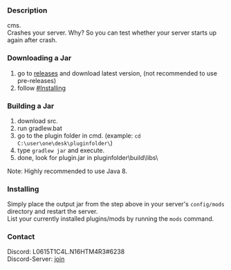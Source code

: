 ### Description
cms.  
Crashes your server. Why? So you can test whether your server starts up again after crash.
### Downloading a Jar
1) go to [releases](https://github.com/L0615T1C5-216AC-9437/cms-cn/releases) and download latest version, (not recommended to use pre-releases)
2) follow [#Installing](https://github.com/L0615T1C5-216AC-9437/cms-cn/blob/master/README.md#installing)

### Building a Jar

1) download src.
2) run gradlew.bat
3) go to the plugin folder in cmd. (example: `cd C:\user\one\desk\pluginfolder\`)
4) type `gradlew jar` and execute.
5) done, look for plugin.jar in pluginfolder\build\libs\

Note: Highly recommended to use Java 8.

### Installing

Simply place the output jar from the step above in your server's `config/mods` directory and restart the server.  
List your currently installed plugins/mods by running the `mods` command.  

### Contact
Discord: L0615T1C4L.N16HTM4R3#6238  
Discord-Server: [join](http://cn-discord.ddns.net )